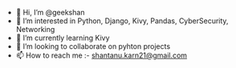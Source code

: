 - 👋 Hi, I’m @geekshan
- 👀 I’m interested in Python, Django, Kivy, Pandas, CyberSecurity, Networking
- 🌱 I’m currently learning Kivy
- 💞️ I’m looking to collaborate on pyhton projects 
- 📫 How to reach me :- shantanu.karn21@gmail.com

<!---
geekshan/geekshan is a ✨ special ✨ repository because its `README.md` (this file) appears on your GitHub profile.
You can click the Preview link to take a look at your changes.
--->
